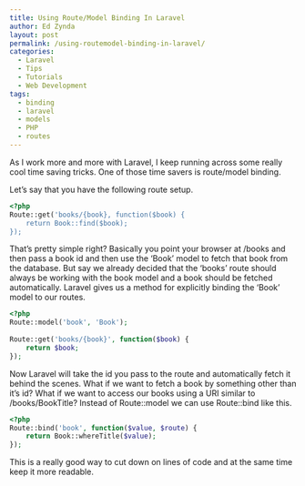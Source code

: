 ```yaml
---
title: Using Route/Model Binding In Laravel
author: Ed Zynda
layout: post
permalink: /using-routemodel-binding-in-laravel/
categories:
  - Laravel
  - Tips
  - Tutorials
  - Web Development
tags:
  - binding
  - laravel
  - models
  - PHP
  - routes
---
```

As I work more and more with Laravel, I keep running across some really cool time saving tricks. One of those time savers is route/model binding.

Let&#8217;s say that you have the following route setup.

```php
<?php
Route::get('books/{book}, function($book) {
    return Book::find($book);
});
```

That&#8217;s pretty simple right? Basically you point your browser at /books and then pass a book id and then use the &#8216;Book&#8217; model to fetch that book from the database. But say we already decided that the &#8216;books&#8217; route should always be working with the book model and a book should be fetched automatically. Laravel gives us a method for explicitly binding the &#8216;Book&#8217; model to our routes.

```php
<?php
Route::model('book', 'Book');
 
Route::get('books/{book}', function($book) {
    return $book;
});
```

Now Laravel will take the id you pass to the route and automatically fetch it behind the scenes. What if we want to fetch a book by something other than it&#8217;s id? What if we want to access our books using a URI similar to /books/BookTitle? Instead of Route::model we can use Route::bind like this.

```php
<?php
Route::bind('book', function($value, $route) {
    return Book::whereTitle($value);
});
```

This is a really good way to cut down on lines of code and at the same time keep it more readable.